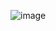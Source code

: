 ![image](https://github.com/Sisila-Jayamal-Senevirathna/inventory-management-system-ui/assets/108692258/a96ec803-4d76-4b23-b368-a4169450c7d2)
